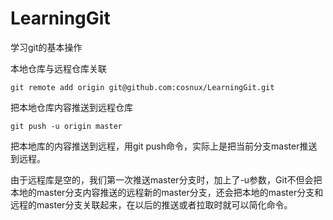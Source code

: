 # LearningGit
学习git的基本操作

本地仓库与远程仓库关联

    git remote add origin git@github.com:cosnux/LearningGit.git

把本地仓库内容推送到远程仓库

    git push -u origin master

把本地库的内容推送到远程，用git push命令，实际上是把当前分支master推送到远程。

由于远程库是空的，我们第一次推送master分支时，加上了-u参数，Git不但会把本地的master分支内容推送的远程新的master分支，还会把本地的master分支和远程的master分支关联起来，在以后的推送或者拉取时就可以简化命令。

